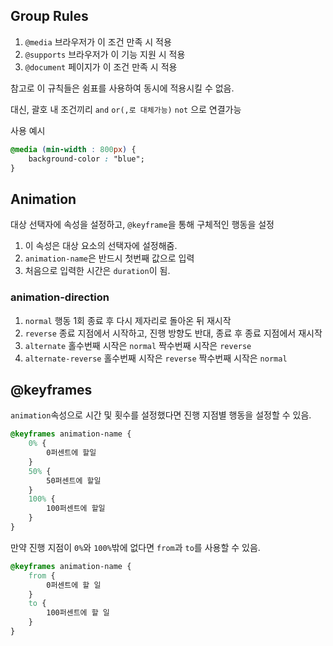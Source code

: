 ## Group Rules

1. `@media` 브라우저가 이 조건 만족 시 적용
2. `@supports` 브라우저가 이 기능 지원 시 적용
3. `@document` 페이지가 이 조건 만족 시 적용

참고로 이 규칙들은 쉼표를 사용하여 동시에 적용시킬 수 없음.

대신, 괄호 내 조건끼리 `and` `or(,로 대체가능)` `not` 으로 연결가능

사용 예시
```CSS
@media (min-width : 800px) {
    background-color : "blue";
}
```

## Animation

대상 선택자에 속성을 설정하고, `@keyframe`을 통해 구체적인 행동을 설정

1. 이 속성은 대상 요소의 선택자에 설정해줌.
2. `animation-name`은 반드시 첫번째 값으로 입력
3. 처음으로 입력한 시간은 `duration`이 됨.

### animation-direction

1. `normal` 행동 1회 종료 후 다시 제자리로 돌아온 뒤 재시작
2. `reverse` 종료 지점에서 시작하고, 진행 방향도 반대, 종료 후 종료 지점에서 재시작
3. `alternate` 홀수번째 시작은 `normal` 짝수번째 시작은 `reverse`
4. `alternate-reverse` 홀수번째 시작은 `reverse` 짝수번째 시작은 `normal`


## @keyframes

`animation`속성으로 시간 및 횟수를 설정했다면 진행 지점별 행동을 설정할 수 있음.

```CSS
@keyframes animation-name {
    0% {
        0퍼센트에 할일
    }
    50% {
        50퍼센트에 할일
    }
    100% {
        100퍼센트에 할일
    }
}
```

만약 진행 지점이 `0%`와 `100%`밖에 없다면 `from`과 `to`를 사용할 수 있음.

```CSS
@keyframes animation-name {
    from {
        0퍼센트에 할 일
    }
    to {
        100퍼센트에 할 일
    }
}
```


